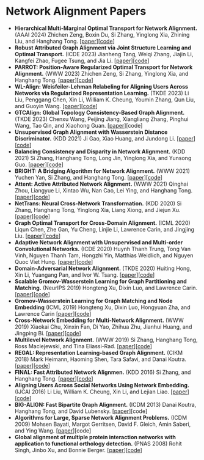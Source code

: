 # Network Alignment Papers

- **Hierarchical Multi-Marginal Optimal Transport for Network Alignment.** (AAAI 2024) Zhichen Zeng, Boxin Du, Si Zhang, Yinglong Xia, Zhining Liu, and Hanghang Tong. [[paper](https://doi.org/10.1609/aaai.v38i15.29605)][[code](https://github.com/zhichenz98/HOT-AAAI24)]
- **Robust Attributed Graph Alignment via Joint Structure Learning and Optimal Transport.** (ICDE 2023) Jianheng Tang, Weiqi Zhang, Jiajin Li, Kangfei Zhao, Fugee Tsung, and Jia Li. [[paper](https://doi.org/10.1109/ICDE55515.2023.00129)][[code](https://github.com/squareRoot3/SLOTAlign)]
- **PARROT: Position-Aware Regularized Optimal Transport for Network Alignment.** (WWW 2023) Zhichen Zeng, Si Zhang, Yinglong Xia, and Hanghang Tong. [[paper](https://dl.acm.org/doi/abs/10.1145/3543507.3583357)][[code](https://github.com/zhichenz98/PARROT-WWW23)]
- **WL-Align: Weisfeiler-Lehman Relabeling for Aligning Users Across Networks via Regularized Representation Learning.** (TKDE 2023) Li Liu, Penggang Chen, Xin Li, William K. Cheung, Youmin Zhang, Qun Liu, and Guoyin Wang. [[paper](https://doi.org/10.1109/TKDE.2023.3277843)][[code](https://github.com/ChenPengGang/WLAlignCode)]
- **GTCAlign: Global Topology Consistency-Based Graph Alignment.** (TKDE 2023) Chenxu Wang, Peijing Jiang, Xiangliang Zhang, Pinghui Wang, Tao Qin, and Xiaohong Guan. [[paper](https://doi.org/10.1109/TKDE.2023.3312358)][code]
- **Unsupervised Graph Alignment with Wasserstein Distance Discriminator.** (KDD 2021) Ji Gao, Xiao Huang, and Jundong Li. [[paper](https://dl.acm.org/doi/10.1145/3447548.3467332)][[code](https://github.com/gaoji7777/walign)]
- **Balancing Consistency and Disparity in Network Alignment.** (KDD 2021) Si Zhang, Hanghang Tong, Long Jin, Yinglong Xia, and Yunsong Guo. [[paper](https://dl.acm.org/doi/abs/10.1145/3447548.3467331)][[code](https://github.com/sizhang92/NextAlign-KDD21)]
- **BRIGHT: A Bridging Algorithm for Network Alignment.** (WWW 2021) Yuchen Yan, Si Zhang, and Hanghang Tong. [[paper](https://doi.org/10.1145/3442381.3450053)][[code](https://github.com/yucheny5/BRIGHT)]
- **Attent: Active Attributed Network Alignment.** (WWW 2021) Qinghai Zhou, Liangyue Li, Xintao Wu, Nan Cao, Lei Ying, and Hanghang Tong. [[paper](https://doi.org/10.1145/3442381.3449886)][[code](https://github.com/BlueWhaleZhou/ATTENT_WWW21)]
- **NetTrans: Neural Cross-Network Transformation.** (KDD 2020) Si Zhang, Hanghang Tong, Yinglong Xia, Liang Xiong, and Jiejun Xu. [[paper](https://dl.acm.org/doi/10.1145/3394486.3403141)][[code](https://github.com/sizhang92/NetTrans-KDD20)]
- **Graph Optimal Transport for Cross-Domain Alignment.** (ICML 2020) Liqun Chen, Zhe Gan, Yu Cheng, Linjie Li, Lawrence Carin, and Jingjing Liu. [[paper](https://proceedings.mlr.press/v119/chen20e.html)][[code](https://github.com/LiqunChen0606/Graph-Optimal-Transport)]
- **Adaptive Network Alignment with Unsupervised and Multi-order Convolutional Networks.** (ICDE 2020) Huynh Thanh Trung, Tong Van Vinh, Nguyen Thanh Tam, Hongzhi Yin, Matthias Weidlich, and Nguyen Quoc Viet Hung. [[paper](https://doi.org/10.1109/ICDE48307.2020.00015)][[code](https://github.com/vinhsuhi/GAlign)]
- **Domain-Adversarial Network Alignment.** (TKDE 2020) Huiting Hong, Xin Li, Yuangang Pan, and Ivor W. Tsang. [[paper](https://doi.org/10.1109/TKDE.2020.3023589)][[code](https://github.com/xhhszc/DANA)]
- **Scalable Gromov-Wasserstein Learning for Graph Partitioning and Matching.** (NeurIPS 2019) Hongteng Xu, Dixin Luo, and Lawrence Carin. [[paper](https://proceedings.neurips.cc/paper/2019/hash/6e62a992c676f611616097dbea8ea030-Abstract.html)][[code](https://github.com/HongtengXu/s-gwl)]
- **Gromov-Wasserstein Learning for Graph Matching and Node Embedding** (ICML 2019) Hongteng Xu, Dixin Luo, Hongyuan Zha, and Lawrence Carin [[paper](https://proceedings.mlr.press/v97/xu19b.html)][[code](https://github.com/HongtengXu/gwl)]
- **Cross-Network Embedding for Multi-Network Alignment.** (WWW 2019) Xiaokai Chu, Xinxin Fan, Di Yao, Zhihua Zhu, Jianhui Huang, and Jingping Bi. [[paper](https://doi.org/10.1145/3308558.3313499)][[code](https://github.com/ChuXiaokai/CrossMNA)]
- **Multilevel Network Alignment.** (WWW 2019) Si Zhang, Hanghang Tong, Ross Maciejewski, and Tina Eliassi-Rad. [[paper](https://doi.org/10.1145/3308558.3313484)][[code](https://github.com/sizhang92/Moana-WWW19)]
- **REGAL: Representation Learning-based Graph Alignment.** (CIKM 2018) Mark Heimann, Haoming Shen, Tara Safavi, and Danai Koutra. [[paper](https://dl.acm.org/doi/10.1145/3269206.3271788)][[code](https://github.com/GemsLab/REGAL)]
- **FINAL: Fast Attributed Network Alignmen.** (KDD 2016) Si Zhang, and Hanghang Tong. [[paper](https://dl.acm.org/doi/abs/10.1145/2939672.2939766)][[code](https://github.com/sizhang92/FINAL-KDD16)]
- **Aligning Users Across Social Networks Using Network Embedding.** (IJCAI 2016) Li Liu, William K. Cheung, Xin Li, and Lejian Liao. [[paper](https://www.ijcai.org/Proceedings/16/Papers/254.pdf)][[code](https://github.com/ColaLL/IONE)]
- **BIG-ALIGN: Fast Bipartite Graph Alignment.** (ICDM 2013) Danai Koutra, Hanghang Tong, and David Lubensky. [[paper](https://doi.org/10.1109/ICDM.2013.152)][code]
- **Algorithms for Large, Sparse Network Alignment Problems.** (ICDM 2009) Mohsen Bayati, Margot Gerritsen, David F. Gleich, Amin Saberi, and Ying Wang. [[paper](https://doi.org/10.1109/ICDM.2009.135)][code]
- **Global alignment of multiple protein interaction networks with application to functional orthology detection.** (PNAS 2008) Rohit Singh, Jinbo Xu, and Bonnie Berger. [[paper](https://doi.org/10.1073/pnas.0806627105)][[code](https://cb.csail.mit.edu/mna/)]
